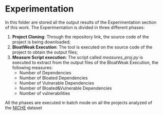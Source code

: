 # Experimentation

In this folder are stored all the output results of the Experimentation section of this work. The Experimentation is divided in three different phases:
1. **Project Cloning**: Through the repository link, the source code of the project is being downloaded;
2. **BloatWeak Execution**: The tool is executed on the source code of the project to obtain the output files;
3. **Measure Script execution**: The script called *measures_proj.py* is executed to extract from the output files of the BloatWeak Execution, the following measures:
	- Number of Dependencies
	- Number of Bloated Dependencies
	- Number of Vulnerable Dependencies
	- Number of Bloated&Vulnerable Dependencies
	- Number of vulnerabilities

All the phases are executed in batch mode on all the projects analyzed of the [NICHE](https://github.com/soarsmu/NICHE) dataset
